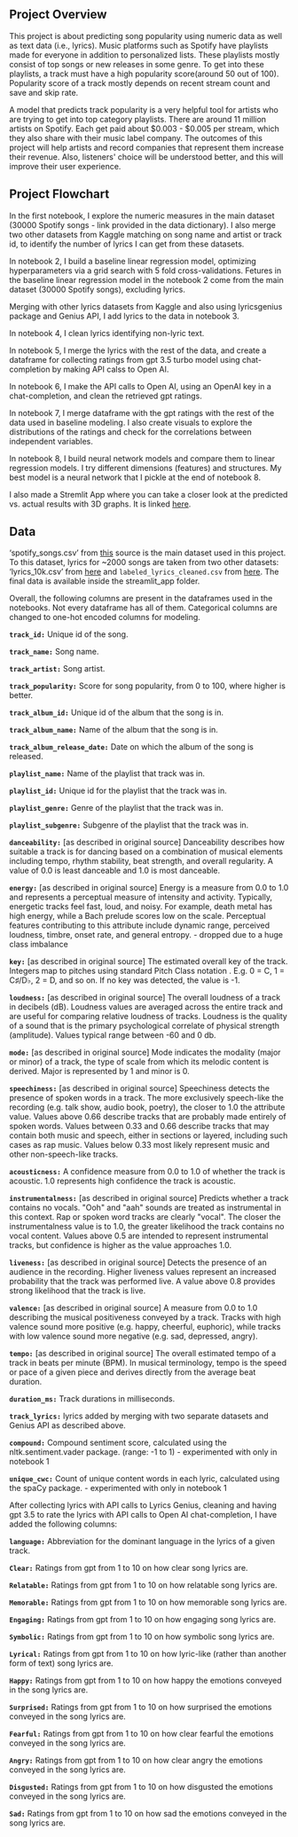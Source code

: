 ## **Project Overview**

This project is about predicting song popularity using numeric data as well as text data (i.e., lyrics). Music platforms such as Spotify have playlists made for everyone in addition to personalized lists. These playlists mostly consist of top songs or new releases in some genre. To get into these playlists, a track must have a high popularity score(around 50 out of 100). Popularity score of a track mostly depends on recent stream count and save and skip rate.

A model that predicts track popularity is a very helpful tool for artists who are trying to get into top category playlists. There are around 11 million artists on Spotify. Each get paid about $0.003 - $0.005 per stream, which they also share with their music label company. The outcomes of this project will help artists and record companies that represent them increase their revenue. Also, listeners' choice will be understood better, and this will improve their user experience.

## **Project Flowchart**

In the first notebook, I explore the numeric measures in the main dataset (30000 Spotify songs - link provided in the data dictionary). I also merge two other datasets from Kaggle matching on song name and artist or track id, to identify the number of lyrics I can get from these datasets. 

In notebook 2, I build a baseline linear regression model, optimizing hyperparameters via a grid search with 5 fold cross-validations. Fetures in the baseline linear regression model in the notebook 2 come from the main dataset (30000 Spotify songs), excluding lyrics. 

Merging with other lyrics datasets from Kaggle and also using lyricsgenius package and Genius API, I add lyrics to the data in notebook 3. 

In notebook 4, I clean lyrics identifying non-lyric text. 

In notebook 5, I merge the lyrics with the rest of the data, and create a dataframe for collecting ratings from gpt 3.5 turbo model using chat-completion by making API calss to Open AI.

In notebook 6, I make the API calls to Open AI, using an OpenAI key in a chat-completion, and clean the retrieved gpt ratings.

In notebook 7, I merge dataframe with the gpt ratings with the rest of the data used in baseline modeling. I also create visuals to explore the distributions of the ratings and check for the correlations between independent variables.

In notebook 8, I build neural network models and compare them to linear regression models. I try different dimensions (features) and structures. My best model is a neural network that I pickle at the end of notebook 8.

I also made a Stremlit App where you can take a closer look at the predicted vs. actual results with 3D graphs. It is linked [here](https://songpopularitypredictor.streamlit.app/).


## **Data**

‘spotify_songs.csv’ from [this](https://www.kaggle.com/datasets/joebeachcapital/30000-spotify-songs) source is the main dataset used in this project. To this dataset, lyrics for ~2000 songs are taken from two other datasets: ‘lyrics_10k.csv’ from [here](https://www.kaggle.com/datasets/evabot/spotify-lyrics-dataset) and `labeled_lyrics_cleaned.csv` from [here](https://www.kaggle.com/datasets/edenbd/150k-lyrics-labeled-with-spotify-valence). The final data is available inside the streamlit_app folder.

Overall, the following columns are present in the dataframes used in the notebooks. Not every dataframe has all of them. Categorical columns are changed to one-hot encoded columns for modeling.

**`track_id:`** Unique id of the song.

**`track_name:`** Song name.

**`track_artist:`** Song artist.

**`track_popularity:`** Score for song popularity, from 0 to 100, where higher is better.

**`track_album_id:`** Unique id of the album that the song is in.

**`track_album_name:`** Name of the album that the song is in.

**`track_album_release_date:`** Date on which the album of the song is released.

**`playlist_name:`** Name of the playlist that track was in.

**`playlist_id:`** Unique id for the playlist that the track was in.

**`playlist_genre:`** Genre of the playlist that the track was in.

**`playlist_subgenre:`** Subgenre of the playlist that the track was in.

**`danceability:`** [as described in original source] Danceability describes how suitable a track is for dancing based on a combination of musical elements including tempo, rhythm stability, beat strength, and overall regularity. A value of 0.0 is least danceable and 1.0 is most danceable.

**`energy:`** [as described in original source] Energy is a measure from 0.0 to 1.0 and represents a perceptual measure of intensity and activity. Typically, energetic tracks feel fast, loud, and noisy. For example, death metal has high energy, while a Bach prelude scores low on the scale. Perceptual features contributing to this attribute include dynamic range, perceived loudness, timbre, onset rate, and general entropy. - dropped due to a huge class imbalance

**`key:`** [as described in original source] The estimated overall key of the track. Integers map to pitches using standard Pitch Class notation . E.g. 0 = C, 1 = C♯/D♭, 2 = D, and so on. If no key was detected, the value is -1.

**`loudness:`** [as described in original source] The overall loudness of a track in decibels (dB). Loudness values are averaged across the entire track and are useful for comparing relative loudness of tracks. Loudness is the quality of a sound that is the primary psychological correlate of physical strength (amplitude). Values typical range between -60 and 0 db.

**`mode:`**  [as described in original source] Mode indicates the modality (major or minor) of a track, the type of scale from which its melodic content is derived. Major is represented by 1 and minor is 0.

**`speechiness:`**  [as described in original source] Speechiness detects the presence of spoken words in a track. The more exclusively speech-like the recording (e.g. talk show, audio book, poetry), the closer to 1.0 the attribute value. Values above 0.66 describe tracks that are probably made entirely of spoken words. Values between 0.33 and 0.66 describe tracks that may contain both music and speech, either in sections or layered, including such cases as rap music. Values below 0.33 most likely represent music and other non-speech-like tracks.

**`acousticness:`** A confidence measure from 0.0 to 1.0 of whether the track is acoustic. 1.0 represents high confidence the track is acoustic.

**`instrumentalness:`** [as described in original source] Predicts whether a track contains no vocals. "Ooh" and "aah" sounds are treated as instrumental in this context. Rap or spoken word tracks are clearly "vocal". The closer the instrumentalness value is to 1.0, the greater likelihood the track contains no vocal content. Values above 0.5 are intended to represent instrumental tracks, but confidence is higher as the value approaches 1.0.

**`liveness:`** [as described in original source] Detects the presence of an audience in the recording. Higher liveness values represent an increased probability that the track was performed live. A value above 0.8 provides strong likelihood that the track is live.

**`valence:`** [as described in original source] A measure from 0.0 to 1.0 describing the musical positiveness conveyed by a track. Tracks with high valence sound more positive (e.g. happy, cheerful, euphoric), while tracks with low valence sound more negative (e.g. sad, depressed, angry).

**`tempo:`** [as described in original source] The overall estimated tempo of a track in beats per minute (BPM). In musical terminology, tempo is the speed or pace of a given piece and derives directly from the average beat duration.

**`duration_ms:`** Track durations in milliseconds.

**`track_lyrics:`** lyrics added by merging with two separate datasets and Genius API as described above.

**`compound:`** Compound sentiment score, calculated using the nltk.sentiment.vader package. (range: -1 to 1) - experimented with only in notebook 1

**`unique_cwc:`** Count of unique content words in each lyric, calculated using the spaCy package. - experimented with only in notebook 1

After collecting lyrics with API calls to Lyrics Genius, cleaning and having gpt 3.5 to rate the lyrics with API calls to Open AI chat-completion, I have added the following columns:

**`language:`** Abbreviation for the dominant language in the lyrics of a given track. 

**`Clear:`** Ratings from gpt from 1 to 10 on how clear song lyrics are.

**`Relatable:`** Ratings from gpt from 1 to 10 on how relatable song lyrics are.

**`Memorable:`** Ratings from gpt from 1 to 10 on how memorable song lyrics are.

**`Engaging:`** Ratings from gpt from 1 to 10 on how engaging song lyrics are.

**`Symbolic:`** Ratings from gpt from 1 to 10 on how symbolic song lyrics are.

**`Lyrical:`** Ratings from gpt from 1 to 10 on how lyric-like (rather than another form of text) song lyrics are.

**`Happy:`** Ratings from gpt from 1 to 10 on how happy the emotions conveyed in the song lyrics are.

**`Surprised:`** Ratings from gpt from 1 to 10 on how surprised the emotions conveyed in the song lyrics are.

**`Fearful:`** Ratings from gpt from 1 to 10 on how clear fearful the emotions conveyed in the song lyrics are.

**`Angry:`** Ratings from gpt from 1 to 10 on how clear angry the emotions conveyed in the song lyrics are.

**`Disgusted:`** Ratings from gpt from 1 to 10 on how disgusted the emotions conveyed in the song lyrics are.

**`Sad:`** Ratings from gpt from 1 to 10 on how sad the emotions conveyed in the song lyrics are.


